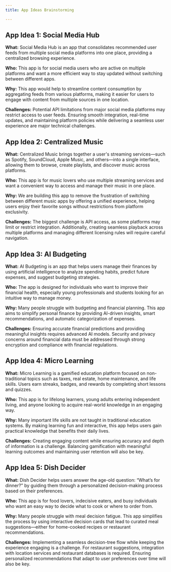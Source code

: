 ```yaml
---
title: App Ideas Brainstorming

---
```


## App Idea 1: Social Media Hub
**What:** Social Media Hub is an app that consolidates recommended user feeds from multiple social media platforms into one place, providing a centralized browsing experience.

**Who:** This app is for social media users who are active on multiple platforms and want a more efficient way to stay updated without switching between different apps.

**Why:** This app would help to streamline content consumption by aggregating feeds from various platforms, making it easier for users to engage with content from multiple sources in one location.

**Challenges:** Potential API limitations from major social media platforms may restrict access to user feeds. Ensuring smooth integration, real-time updates, and maintaining platform policies while delivering a seamless user experience are major technical challenges.

## App Idea 2: Centralized Music
**What:** Centralized Music brings together a user's streaming services—such as Spotify, SoundCloud, Apple Music, and others—into a single interface, allowing them to browse, create playlists, and discover music across platforms.

**Who:** This app is for music lovers who use multiple streaming services and want a convenient way to access and manage their music in one place.

**Why:** We are building this app to remove the frustration of switching between different music apps by offering a unified experience, helping users enjoy their favorite songs without restrictions from platform exclusivity.

**Challenges:** The biggest challenge is API access, as some platforms may limit or restrict integration. Additionally, creating seamless playback across multiple platforms and managing different licensing rules will require careful navigation.

## App Idea 3: AI Budgeting
**What:** AI Budgeting is an app that helps users manage their finances by using artificial intelligence to analyze spending habits, predict future expenses, and suggest budgeting strategies.

**Who:** The app is designed for individuals who want to improve their financial health, especially young professionals and students looking for an intuitive way to manage money.

**Why:** Many people struggle with budgeting and financial planning. This app aims to simplify personal finance by providing AI-driven insights, smart recommendations, and automatic categorization of expenses.

**Challenges:** Ensuring accurate financial predictions and providing meaningful insights requires advanced AI models. Security and privacy concerns around financial data must be addressed through strong encryption and compliance with financial regulations.

## App Idea 4: Micro Learning
**What:** Micro Learning is a gamified education platform focused on non-traditional topics such as taxes, real estate, home maintenance, and life skills. Users earn streaks, badges, and rewards by completing short lessons and quizzes.

**Who:** This app is for lifelong learners, young adults entering independent living, and anyone looking to acquire real-world knowledge in an engaging way.

**Why:** Many important life skills are not taught in traditional education systems. By making learning fun and interactive, this app helps users gain practical knowledge that benefits their daily lives.

**Challenges:** Creating engaging content while ensuring accuracy and depth of information is a challenge. Balancing gamification with meaningful learning outcomes and maintaining user retention will also be key.

## App Idea 5: Dish Decider
**What:** Dish Decider helps users answer the age-old question: “What’s for dinner?” by guiding them through a personalized decision-making process based on their preferences.

**Who:** This app is for food lovers, indecisive eaters, and busy individuals who want an easy way to decide what to cook or where to order from.

**Why:** Many people struggle with meal decision fatigue. This app simplifies the process by using interactive decision cards that lead to curated meal suggestions—either for home-cooked recipes or restaurant recommendations.

**Challenges:** Implementing a seamless decision-tree flow while keeping the experience engaging is a challenge. For restaurant suggestions, integration with location services and restaurant databases is required. Ensuring personalized recommendations that adapt to user preferences over time will also be key.